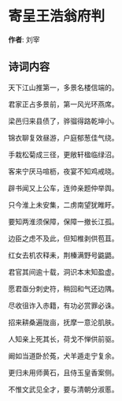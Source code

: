 # 寄呈王浩翁府判

**作者**: 刘宰

## 诗词内容

天下江山推第一，多景名楼信端的。

君家正占多景前，第一风光环燕席。

梁邑归来县债了，骅骝得路乾坤小。

锦衣聊复效昼游，户庭郁葱佳气绕。

手栽松菊成三径，更敞轩楹临绿沼。

客来宁厌马喧枥，夜宴不知鸡戒晓。

辟书闻又上公车，连帅亲题仲举舆。

只今淮上未安集，二虏南望犹睢盱。

要知两淮须保障，保障一撤长江孤。

边臣之虑不及此，但知椎剥供苞苴。

红女去机农释耒，荆榛满野号鼪鼯。

君官其间逾十载，洞识本末知盈虚。

愿君亟分刺史符，稍回和气还边隅。

尽收徂诈入赤籍，有功必赏罪必诛。

招来耕桑遍陇亩，抚摩一意沦肌肤。

人知亲上死其长，荷戈不惮供前驱。

阚如当道卧於菟，犬羊遁走宁复余。

更归未用师黄石，且侍玉皇香案侧。

不惟文武见全才，要与清朝分淑慝。

